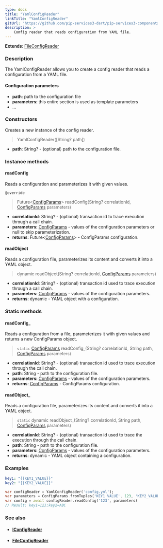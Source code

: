 ```yaml
---
type: docs
title: "YamlConfigReader"
linkTitle: "YamlConfigReader"
gitUrl: "https://github.com/pip-services3-dart/pip-services3-components-dart"
description: >
    Config reader that reads configuration from YAML file.
---
```


**Extends**: [FileConfigReader](../file_config_reader)

### Description

The YamlConfigReader allows you to create a config reader that reads a configuration from a YAML file.

#### Configuration parameters

- **path**: path to the configuration file
- **parameters**: this entire section is used as template parameters
- ...


### Constructors
Creates a new instance of the config reader.

> YamlConfigReader([String? path])

- **path**: String? - (optional) path to the configuration file.


### Instance methods


#### readConfig
Reads a configuration and parameterizes it with given values.

`@override`
> Future<[ConfigParams](../../../commons/config/config_params)> readConfig(String? correlationId, [ConfigParams](../../../commons/config/config_params) parameters)

- **correlationId**: String? - (optional) transaction id to trace execution through a call chain.
- **parameters**: [ConfigParams](../../../commons/config/config_params) - values of the configuration parameters or null to skip parameterization.
- **returns**: Future<[ConfigParams](../../../commons/config/config_params)> - ConfigParams configuration.


#### readObject
Reads a configuration file, parameterizes its content and converts it into a YAML object.

> dynamic readObject(String? correlationId, [ConfigParams](../../../commons/config/config_params) parameters)

- **correlationId**: String? - (optional) transaction id used to trace execution through a call chain.
- **parameters**: [ConfigParams](../../../commons/config/config_params) - values of the configuration parameters.
- **returns**: dynamic - YAML object with a configuration.

### Static methods

#### readConfig_
Reads a configuration from a file, parameterizes it with given values and returns a new ConfigParams object.

> `static` [ConfigParams](../../../commons/config/config_params) readConfig_(String? correlationId, String path, [ConfigParams](../../../commons/config/config_params) parameters)

- **correlationId**: String? - (optional) transaction id used to trace execution through the call chain.
- **path**: String - path to the configuration file.
- **parameters**: [ConfigParams](../../../commons/config/config_params) - values of the configuration parameters.
- **returns**: [ConfigParams](../../../commons/config/config_params) - ConfigParams configuration.


#### readObject_
Reads a configuration file, parameterizes its content and converts it into a YAML object.

> `static` dynamic readObject_(String? correlationId, String path, [ConfigParams](../../../commons/config/config_params) parameters)

- **correlationId**: String? - (optional) transaction id used to trace the execution through the call chain.
- **path**: String - path to the configuration file.
- **parameters**: [ConfigParams](../../../commons/config/config_params) - values of the configuration parameters.
- **returns**: dynamic - YAML object containing a configuration.

### Examples

```yaml
key1: "{{KEY1_VALUE}}"
key2: "{{KEY2_VALUE}}"
```
    
        
```dart
var configReader = YamlConfigReader('config.yml');
var parameters = ConfigParams.fromTuples('KEY1_VALUE', 123, 'KEY2_VALUE', 'ABC');
var config = await configReader.readConfig('123', parameters)
// Result: key1=123;key2=ABC
```

### See also
- #### [IConfigReader](../iconfig_reader)
- #### [FileConfigReader](../file_config_reader)

